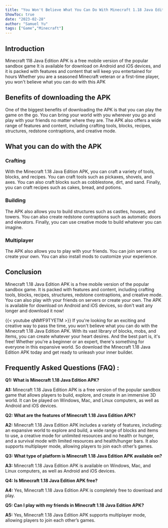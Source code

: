 ```yaml
---
title: "You Won't Believe What You Can Do With Minecraft 1.18 Java Edition APK - And It's FREE!"
ShowToc: true 
date: "2023-02-28"
author: "Samuel Yu" 
tags: ["Game","Minecraft"]
---
```

## Introduction 

Minecraft 118 Java Edition APK is a free mobile version of the popular sandbox game It is available for download on Android and iOS devices, and it is packed with features and content that will keep you entertained for hours Whether you are a seasoned Minecraft veteran or a first-time player, you won't believe what you can do with this APK 

## Benefits of downloading the APK

One of the biggest benefits of downloading the APK is that you can play the game on the go. You can bring your world with you wherever you go and play with your friends no matter where they are. The APK also offers a wide range of features and content, including crafting tools, blocks, recipes, structures, redstone contraptions, and creative mode. 

## What you can do with the APK

### Crafting 

With the Minecraft 1.18 Java Edition APK, you can craft a variety of tools, blocks, and recipes. You can craft tools such as pickaxes, shovels, and axes. You can also craft blocks such as cobblestone, dirt, and sand. Finally, you can craft recipes such as cakes, bread, and potions. 

### Building 

The APK also allows you to build structures such as castles, houses, and towers. You can also create redstone contraptions such as automatic doors and elevators. Finally, you can use creative mode to build whatever you can imagine. 

### Multiplayer 

The APK also allows you to play with your friends. You can join servers or create your own. You can also install mods to customize your experience. 

## Conclusion 

Minecraft 1.18 Java Edition APK is a free mobile version of the popular sandbox game. It is packed with features and content, including crafting tools, blocks, recipes, structures, redstone contraptions, and creative mode. You can also play with your friends on servers or create your own. The APK is available for download on Android and iOS devices, so don't wait any longer and download it now!

{{< youtube qNMfF9TYETM >}} 
If you're looking for an exciting and creative way to pass the time, you won't believe what you can do with the Minecraft 1.18 Java Edition APK. With its vast library of blocks, mobs, and items, you can create whatever your heart desires. And the best part is, it's free! Whether you're a beginner or an expert, there's something for everyone in this expansive world. So download the Minecraft 1.18 Java Edition APK today and get ready to unleash your inner builder.

## Frequently Asked Questions (FAQ) :
**Q1: What is Minecraft 1.18 Java Edition APK?**

**A1:** Minecraft 1.18 Java Edition APK is a free version of the popular sandbox game that allows players to build, explore, and create in an immersive 3D world. It can be played on Windows, Mac, and Linux computers, as well as Android and iOS devices.

**Q2: What are the features of Minecraft 1.18 Java Edition APK?**

**A2:** Minecraft 1.18 Java Edition APK includes a variety of features, including: an expansive world to explore and build, a wide range of blocks and items to use, a creative mode for unlimited resources and no health or hunger, and a survival mode with limited resources and health/hunger bars. It also supports multiplayer mode, allowing players to join each other’s games.

**Q3: What type of platform is Minecraft 1.18 Java Edition APK available on?**

**A3:** Minecraft 1.18 Java Edition APK is available on Windows, Mac, and Linux computers, as well as Android and iOS devices.

**Q4: Is Minecraft 1.18 Java Edition APK free?**

**A4:** Yes, Minecraft 1.18 Java Edition APK is completely free to download and play.

**Q5: Can I play with my friends in Minecraft 1.18 Java Edition APK?**

**A5:** Yes, Minecraft 1.18 Java Edition APK supports multiplayer mode, allowing players to join each other’s games.



